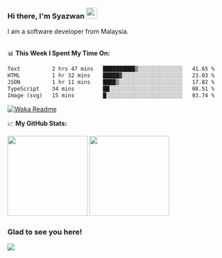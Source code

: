 ### Hi there, I'm Syazwan <img src="https://media.giphy.com/media/hvRJCLFzcasrR4ia7z/giphy.gif" width="25px">
I am a software developer from Malaysia.
<br/><br/>

📊 **This Week I Spent My Time On:**
<!--START_SECTION:waka-->

```txt
Text          2 hrs 47 mins   ██████████▒░░░░░░░░░░░░░░   41.65 %
HTML          1 hr 32 mins    █████▓░░░░░░░░░░░░░░░░░░░   23.03 %
JSON          1 hr 11 mins    ████▒░░░░░░░░░░░░░░░░░░░░   17.82 %
TypeScript    34 mins         ██░░░░░░░░░░░░░░░░░░░░░░░   08.51 %
Image (svg)   15 mins         █░░░░░░░░░░░░░░░░░░░░░░░░   03.74 %
```

<!--END_SECTION:waka-->
[![Waka Readme](https://github.com/syazwanz/syazwanz/actions/workflows/wakatime.yml/badge.svg)](https://github.com/syazwanz/syazwanz/actions/workflows/wakatime.yml)

📈 **My GitHub Stats:**

<p>
  <img height="180em" src="https://github-readme-stats.vercel.app/api?username=syazwanz&show_icons=true&hide_border=false&&count_private=true&include_all_commits=true" />
  <img height="180em" src="https://github-readme-stats.vercel.app/api/top-langs/?username=syazwanz&exclude_repo=KNN-Image-Classification&show_icons=true&hide_border=false&layout=compact&langs_count=8"/>
</p>

### Glad to see you here!
![](https://visitor-badge.glitch.me/badge?page_id=syazwanz.syazwanz)
